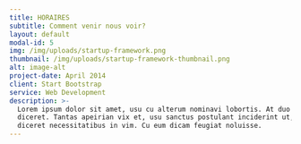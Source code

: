 ```yaml
---
title: HORAIRES
subtitle: Comment venir nous voir?
layout: default
modal-id: 5
img: /img/uploads/startup-framework.png
thumbnail: /img/uploads/startup-framework-thumbnail.png
alt: image-alt
project-date: April 2014
client: Start Bootstrap
service: Web Development
description: >-
  Lorem ipsum dolor sit amet, usu cu alterum nominavi lobortis. At duo novum
  diceret. Tantas apeirian vix et, usu sanctus postulant inciderint ut, populo
  diceret necessitatibus in vim. Cu eum dicam feugiat noluisse.
---
```

